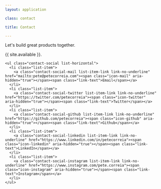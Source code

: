 ```yaml
---
layout: application

class: contact

title: Contact

---
```


<div class="page-wrapper layout-contain layout-clear">
  <div class="layout-block layout-clear">
    <div class="contact-callout content-enrich content-full layout-content-full">
      <p class="contact-blockquote blockquote blockquote-big content-blockquote">Let's build great products together.</p>
      <p class="contact-availability">{{ site.available }}.</p>
    </div>

    <ul class="contact-social list-horizontal">
      <li class="list-item">
        <a class="contact-social-mail list-item-link link-no-underline" href="mailto:pete@petecorreia.com"><span class="icon-mail" aria-hidden="true"></span><span class="link-text">Email</span></a>
      </li>
      <li class="list-item">
        <a class="contact-social-twitter list-item-link link-no-underline" href="https://twitter.com/petecorreia"><span class="icon-twitter" aria-hidden="true"></span><span class="link-text">Twitter</span></a>
      </li>
      <li class="list-item">
        <a class="contact-social-github list-item-link link-no-underline" href="https://github.com/petecorreia"><span class="icon-github" aria-hidden="true"></span><span class="link-text">Github</span></a>
      </li>
      <li class="list-item">
        <a class="contact-social-linkedin list-item-link link-no-underline" href="https://www.linkedin.com/in/petecorreia"><span class="icon-linkedin" aria-hidden="true"></span><span class="link-text">LinkedIn</span></a>
      </li>
      <li class="list-item">
        <a class="contact-social-instagram list-item-link link-no-underline" href="https://www.instagram.com/pete.correia"><span class="icon-instagram" aria-hidden="true"></span><span class="link-text">Instagram</span></a>
      </li>
    </ul>
  </div>
</div>






